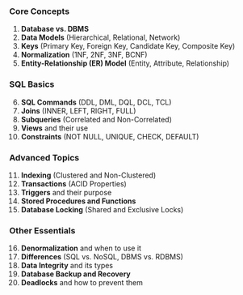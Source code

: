 ### Core Concepts

1. **Database vs. DBMS**
2. **Data Models** (Hierarchical, Relational, Network)
3. **Keys** (Primary Key, Foreign Key, Candidate Key, Composite Key)
4. **Normalization** (1NF, 2NF, 3NF, BCNF)
5. **Entity-Relationship (ER) Model** (Entity, Attribute, Relationship)

### SQL Basics

6. **SQL Commands** (DDL, DML, DQL, DCL, TCL)
7. **Joins** (INNER, LEFT, RIGHT, FULL)
8. **Subqueries** (Correlated and Non-Correlated)
9. **Views** and their use
10. **Constraints** (NOT NULL, UNIQUE, CHECK, DEFAULT)

### Advanced Topics

11. **Indexing** (Clustered and Non-Clustered)
12. **Transactions** (ACID Properties)
13. **Triggers** and their purpose
14. **Stored Procedures and Functions**
15. **Database Locking** (Shared and Exclusive Locks)

### Other Essentials

16. **Denormalization** and when to use it
17. **Differences** (SQL vs. NoSQL, DBMS vs. RDBMS)
18. **Data Integrity** and its types
19. **Database Backup and Recovery**
20. **Deadlocks** and how to prevent them